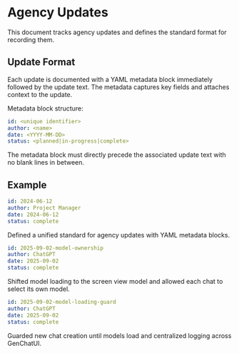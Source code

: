 # Agency Updates

This document tracks agency updates and defines the standard format for recording them.

## Update Format

Each update is documented with a YAML metadata block immediately followed by the update text. The
metadata captures key fields and attaches context to the update.

Metadata block structure:

```yaml
id: <unique identifier>
author: <name>
date: <YYYY-MM-DD>
status: <planned|in-progress|complete>
```

The metadata block must directly precede the associated update text with no blank lines in between.

## Example

```yaml
id: 2024-06-12
author: Project Manager
date: 2024-06-12
status: complete
```

Defined a unified standard for agency updates with YAML metadata blocks.

```yaml
id: 2025-09-02-model-ownership
author: ChatGPT
date: 2025-09-02
status: complete
```
Shifted model loading to the screen view model and allowed each chat to select its own model.

```yaml
id: 2025-09-02-model-loading-guard
author: ChatGPT
date: 2025-09-02
status: complete
```
Guarded new chat creation until models load and centralized logging across GenChatUI.
